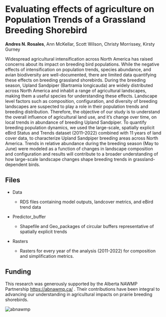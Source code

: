 # Evaluating effects of agriculture on Population Trends of a Grassland Breeding Shorebird
**Andres N. Rosales**, Ann McKellar, Scott Wilson, Christy Morrissey, Kirsty Gurney


Widespread agricultural intensification across North America has raised concerns about its impact on breeding bird populations. While the negative effects of intensification on population trends, species abundance, and avian biodiversity are well-documented, there are limited data quantifying these effects on breeding grassland shorebirds. During the breeding season, Upland Sandpiper (Bartramia longicauda) are widely distributed across North America and inhabit a range of agricultural landscapes, making them a useful species for understanding these effects. Landscape level factors such as composition, configuration, and diversity of breeding landscapes are suspected to play a role in their population trends and breeding distribution. Therefore, the objective of our study is to understand the overall influence of agricultural land use, and it’s change over time, on local trends in abundance of breeding Upland Sandpiper. To quantify breeding population dynamics, we used the large-scale, spatially explicit eBird Status and Trends dataset (2011–2022) combined with 11 years of land cover data, to characterize Upland Sandpiper breeding areas across North America. Trends in relative abundance during the breeding season (May to June) were modeled as a function of changes in landscape composition and configuration and results will contribute to a broader understanding of how large-scale landscape changes shape breeding trends in grassland-dependent birds.





## Files

- Data
  - RDS files containing model outputs, landcover metrics, and eBird trend data
 

- Predictor_buffer
  - Shapefile and Geo_packages of circular buffers representative of spatially explicit trends
 

- Rasters
  - Rasters for every year of the analysis (2011-2022) for composition and simplification metrics.
 
## Funding

This research was generously supported by the Alberta NAWMP Partnership <https://abnawmp.ca/> . Their contributions have been integral to advancing our understanding in agricultural impacts on prairie breeding shorebirds.

 ![abnawmp](https://github.com/user-attachments/assets/d8d6c320-9c16-4aab-8390-636332a3b277)



